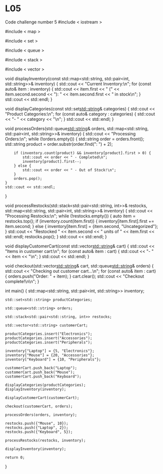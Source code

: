 # L05
Code challenge number 5
#include < iostream >

#include < map >

#include < set >

#include < queue >

#include < stack >

#include < vector >

void displayInventory(const std::map<std::string, std::pair<int, std::string>>& inventory) {
    std::cout << "Current Inventory:\n";
    for (const auto& item : inventory) {
        std::cout << item.first << " (" << item.second.second << "): " 
                  << item.second.first << " in stock\n";
    }
    std::cout << std::endl;
}

void displayCategories(const std::set<std::string>& categories) {
    std::cout << "Product Categories:\n";
    for (const auto& category : categories) {
        std::cout << "- " << category << "\n";
    }
    std::cout << std::endl;
}

void processOrders(std::queue<std::string>& orders, std::map<std::string, std::pair<int, std::string>>& inventory) {
    std::cout << "Processing Orders:\n";
    while (!orders.empty()) {
        std::string order = orders.front();
        std::string product = order.substr(order.find(": ") + 2); 
        
        if (inventory.count(product) && inventory[product].first > 0) {
            std::cout << order << " - Completed\n";
            inventory[product].first--; 
        } else {
            std::cout << order << " - Out of Stock!\n";
        }
        orders.pop();
    }
    std::cout << std::endl;
}

void processRestocks(std::stack<std::pair<std::string, int>>& restocks, std::map<std::string, std::pair<int, std::string>>& inventory) {
    std::cout << "Processing Restocks:\n";
    while (!restocks.empty()) {
        auto item = restocks.top();
        if (inventory.count(item.first)) {
            inventory[item.first].first += item.second; 
        } else {
            inventory[item.first] = {item.second, "Uncategorized"}; 
        }
        std::cout << "Restocked " << item.second << " units of " << item.first << std::endl;
        restocks.pop();
    }
    std::cout << std::endl;
}

void displayCustomerCart(const std::vector<std::string>& cart) {
    std::cout << "Items in customer cart:\n";
    for (const auto& item : cart) {
        std::cout << "- " << item << "\n";
    }
    std::cout << std::endl;
}

void checkout(std::vector<std::string>& cart, std::queue<std::string>& orders) {
    std::cout << "Checking out customer cart...\n";
    for (const auto& item : cart) {
        orders.push("Order: " + item);
    }
    cart.clear(); 
    std::cout << "Checkout complete!\n\n";
}

int main() {
    std::map<std::string, std::pair<int, std::string>> inventory;

    std::set<std::string> productCategories;

    std::queue<std::string> orders;

    std::stack<std::pair<std::string, int>> restocks;

    std::vector<std::string> customerCart;

    productCategories.insert("Electronics");
    productCategories.insert("Accessories");
    productCategories.insert("Peripherals");

    inventory["Laptop"] = {5, "Electronics"};
    inventory["Mouse"] = {20, "Accessories"};
    inventory["Keyboard"] = {10, "Peripherals"};

    customerCart.push_back("Laptop");
    customerCart.push_back("Mouse");
    customerCart.push_back("Keyboard");

    displayCategories(productCategories);
    displayInventory(inventory);

    displayCustomerCart(customerCart);

    checkout(customerCart, orders);

    processOrders(orders, inventory);

    restocks.push({"Mouse", 10});
    restocks.push({"Laptop", 2});
    restocks.push({"Keyboard", 5});

    processRestocks(restocks, inventory);

    displayInventory(inventory);

    return 0;
}
